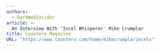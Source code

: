 ```yaml
---
authors:
  - DarkWebInsider
article: >-
  An Interview With 'Incel Whisperer' Mike Crumplar
title: Countere Magazine
URL: "https://www.countere.com/home/mikecrumplarincels"
---
```

